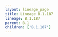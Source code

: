 ```yaml
---
layout: lineage_page
title: Lineage B.1.187
lineage: B.1.187
parent: B.1
children: ['B.1.187']
---
```

